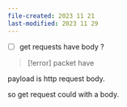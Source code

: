 ```yaml
---
file-created: 2023 11 21
last-modified: 2023 11 29
---
```


- [ ] get requests have body ? 

>[!error] packet 
>have 


payload is http request body. 

so get request could with a body. 


